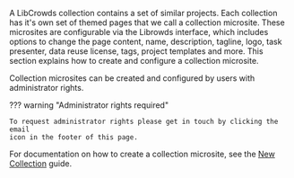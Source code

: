 A LibCrowds collection contains a set of similar projects. Each collection has
it's own set of themed pages that we call a collection microsite. These
microsites are configurable via the Librowds interface, which includes
options to change the page content, name, description, tagline, logo, task
presenter, data reuse license, tags, project templates and more. This
section explains how to create and configure a collection microsite.

Collection microsites can be created and configured by users with administrator
rights.

??? warning "Administrator rights required"

    To request administrator rights please get in touch by clicking the email
    icon in the footer of this page.

For documentation on how to create a collection microsite, see the
[New Collection](/collections/new.md) guide.
